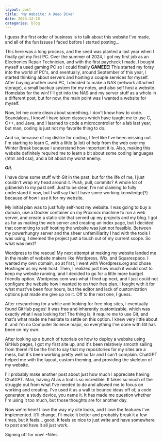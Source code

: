 ```yaml
---
layout: post
title: "My Website: A Deep Dive"
date: 2024-12-28
categories: blog
---
```

  I guess the first order of business is to talk about this website I've made, and all of the fun issues I faced before I started posting...

  This here was a long process, and the seed was planted a last year when I finally got my first PC. Over the summer of 2024, I got my first job as an Electronics Repair Technician, and with the first paycheck I made, I bought myself a used gaming PC so I could finally **GAMEEE**! This started my foray into the world of PC's, and eventually, around September of this year, I started thinking about servers and hosting a couple services for myself. After buying another used PC, I decided to make a NAS (network attached storage), a small backup system for my notes, and also self host a website. Homelabs for the win! I'll get into the NAS and my server stuff as a whole in a different post, but for now, the main point was I wanted a website for myself.

  Now, let me come clean about something. I don't know how to code. Scandalous, I know! I have taken classes which have taught me to use C, C++, and Java, and I learned to code a microcontroller for a lab last year, but man, coding is just not my favorite thing to do. 

  And so, because of my dislike for coding, I feel like I've been missing out. I'm starting to learn C, with a little (a lot) of help from the web over my Winter Break because I understand how important it is. Also, making this website definitely required me to learn a bit about some coding languages (html and css), and a bit about my worst enemy.

***Git.***

  I have done some stuff with Git in the past, but for the life of me, I just couldn't wrap my head around it. Push, pull, commits? A whole lot of gibberish to my past self. Just to be clear, I'm not claiming to fully understand it now, but I will say that I have some working knowledge(?) because of how I use it for my website.

My initial plan was to just fully self-host my website. I was going to buy a domain, use a Docker container on my Proxmox machine to run a web server, and create a static site that served up my projects and my blog. I got as far as making the web server and creating an index page, but I decided that commiting to self hosting the website was just not feasible. Between my powerhungry server and the sheer unfamilliarity I had with the tools I was using, I deemed the project just a touch out of my current scope. So what was next?

Wordpress to the rescue! My next attempt at making my website landed me in the realm of website makers like Wordpress, Wix, and Squarespace. I wanted my own domain, so at first, I went with Wordpress.org and chose Hostinger as my web host. Then, I realized just how much it would cost to keep my website running, and I decided to go for a little more budget friendly option. Wordpress.com was what I fired up next, and I just could not configure the website how I wanted to on their free plan. I fought with it for what must've been four hours, but the editor and lack of customization options just made me give up on it. Off to the next one, I guess.

After researching for a while and looking for free blog sites, I eventually found GitHub pages! It was free and inherently customizable, which was exactly what I was looking for! The thing is, it require me to use Git, and that's what made me hesitate to settle on this option. I knew very little about it, and I'm no Computer Science major, so everything I've done with Git has been on my own. 

After looking up a bunch of tutorials on how to deploy a website using GitHub pages, I got my first site up, and it's been relatively smooth sailing from there! I'll be the first to say that my repositories for my sites are a mess, but it's been working pretty well so far and I can't complain. ChatGPT helped me with the layout, custom theming, and providing the skeleton of my website.

I'll probably make another post about just how much I appreciate having ChatGPT. Man, having AI as a tool is so incredible. It takes so much of the struggle out from what I've needed to do and allowed me to focus on working and creating. I've used it as a wall to bounce ideas off of, a code generator, a study device, you name it. It has made me question whether I'm using it too much, but those thoughts are for another day.

Now we're here! I love the way my site looks, and I love the features I've implemented. It'll change, I'll make it better and probably break it a few times, but it feels... good. It feels so nice to just write and have somewhere to post and have it all just *work*. 

Signing off for now! -Niles

